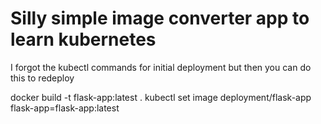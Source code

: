 # Silly simple image converter app to learn kubernetes

I forgot the kubectl commands for initial deployment but then you can do this to redeploy

docker build -t flask-app:latest .
kubectl set image deployment/flask-app flask-app=flask-app:latest
